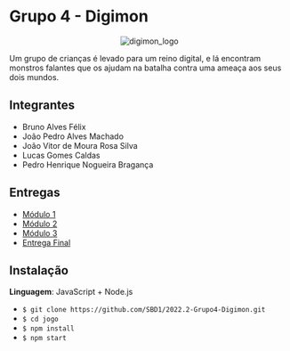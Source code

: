 # Grupo 4 - Digimon

<p align="center">
  <img src="https://www.pngall.com/wp-content/uploads/2/Digimon-Logo-PNG-Free-Download.png" alt="digimon_logo"/>
</p>

Um grupo de crianças é levado para um reino digital, e lá encontram monstros falantes que os ajudam na batalha contra uma ameaça aos seus dois mundos.

## Integrantes

- Bruno Alves Félix
- João Pedro Alves Machado
- João Vitor de Moura Rosa Silva
- Lucas Gomes Caldas
- Pedro Henrique Nogueira Bragança

## Entregas 

- [Módulo 1](https://sbd1.github.io/2022.2-Grupo4-Digimon/modulo_1/diagrama_entidade_relacionamento/)
- [Módulo 2](https://sbd1.github.io/2022.2-Grupo4-Digimon/modulo_2/apresentacao/modulo_2/)
- [Módulo 3](https://sbd1.github.io/2022.2-Grupo4-Digimon/modulo_3/modulo_3/)
- [Entrega Final](https://sbd1.github.io/2022.2-Grupo4-Digimon/modulo_4_entrega_final/modulo_4/)

## Instalação 
**Linguagem**: JavaScript + Node.js<br>
- ```$ git clone https://github.com/SBD1/2022.2-Grupo4-Digimon.git```
- ```$ cd jogo```
- ```$ npm install```
- ```$ npm start```
